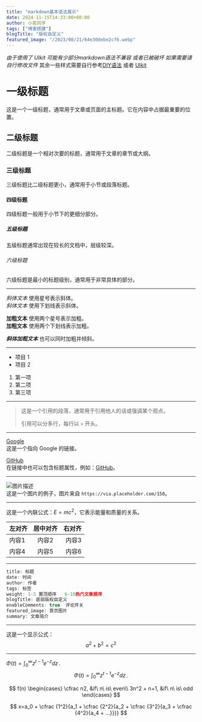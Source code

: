 ```yaml
---
title: "markdown基本语法展示"
date: 2024-11-15T14:33:00+08:00
author: 小茗同学
tags: ["博客搭建"]
blogTitle: "版权自定义"
featured_image: "/2023/08/21/64e308ebe2cf6.webp"
---
```


<em>由于使用了 UIkit 可能有少部分markdown语法不兼容 或者已被破坏 如果需要请自行修改文件</em> 其余一些样式需要自行参考[DIY语法](/post/BrainSpacediy) 或者 [UIkit](https://getuikit.com/)

# 一级标题
这是一个一级标题，通常用于文章或页面的主标题。它在内容中占据最重要的位置。

## 二级标题
二级标题是一个相对次要的标题，通常用于文章的章节或大纲。

### 三级标题
三级标题比二级标题更小，通常用于小节或段落标题。

#### 四级标题
四级标题一般用于小节下的更细分部分。

##### 五级标题
五级标题通常出现在较长的文档中，层级较深。

###### 六级标题
六级标题是最小的标题级别，通常用于非常具体的部分。

---

*斜体文本* 使用星号表示斜体。  
_斜体文本_ 使用下划线表示斜体。

**加粗文本** 使用两个星号表示加粗。  
__加粗文本__ 使用两个下划线表示加粗。

***斜体加粗文本*** 也可以同时加粗并倾斜。

---

- 项目 1
- 项目 2

1. 第一项
2. 第二项
3. 第三项

---

> 这是一个引用的段落，通常用于引用他人的话或强调某个观点。
>
> 引用可以分多行，每行以 `>` 开头。
---

[Google](https://www.google.com)  
这是一个指向 Google 的链接。

[GitHub](https://github.com)  
在链接中也可以包含标题属性，例如：[GitHub](https://github.com "点击访问 GitHub")。

---

![图片描述](https://via.placeholder.com/150)  
这是一个图片的例子，图片来自 `https://via.placeholder.com/150`。

---

这是一个内联公式：$E = mc^2$，它表示能量和质量的关系。



| 左对齐  | 居中对齐  | 右对齐  |
|:-------|:--------:|-------:|
| 内容1  |   内容2  |   内容3 |
| 内容4  |   内容5  |   内容6 |


---


```js
title: 标题
date: 时间
author: 作者
tags: 标签
weight: 1-5 置顶顺序   6-10热门文章顺序
blogTitle: 底部版权自定义
enableComments: true  评论开关
featured_image: 首页图片
summary: 文章简介
```



---

这是一个显示公式：
$$
a^2 + b^2 = c^2
$$



---


$\Phi(t) = \int_0^\infty z^{t-1}e^{-z}dz\,.$
$$\Phi(t) = \int_0^\infty z^{t-1}e^{-z}dz\,.$$


$$
f(n)
\begin{cases}
\cfrac n2, &if\ n\ is\ even\\
3n^2 + n+1, &if\  n\ is\ odd
\end{cases}
$$

$$
x=a_0 + \cfrac {1^2}{a_1 + \cfrac {2^2}{a_2 + \cfrac {3^2}{a_3 + \cfrac {4^2}{a_4 + ...}}}}
$$